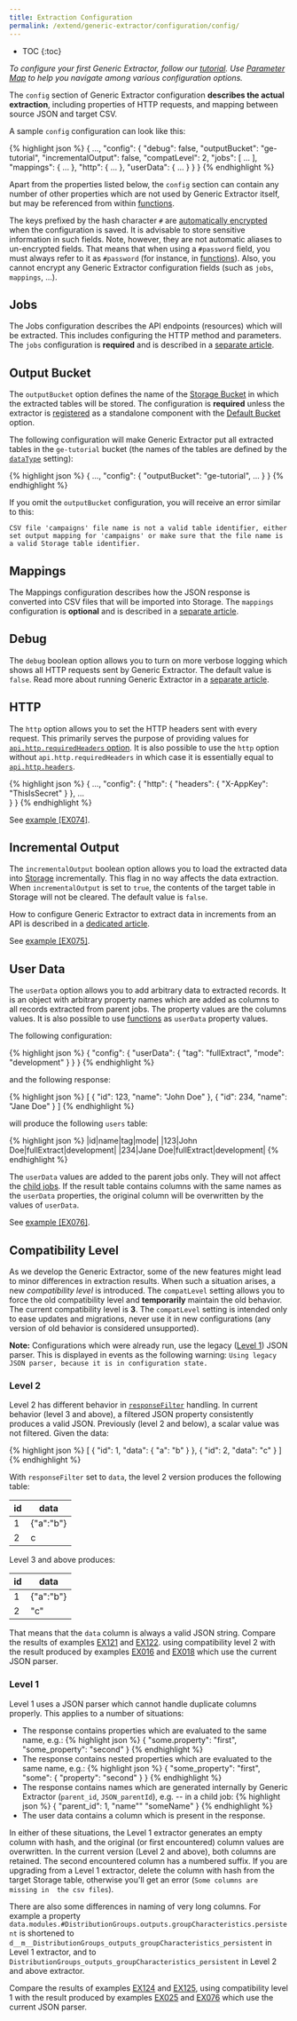 ```yaml
---
title: Extraction Configuration
permalink: /extend/generic-extractor/configuration/config/
---
```


* TOC
{:toc}

*To configure your first Generic Extractor, follow our [tutorial](/extend/generic-extractor/tutorial/).*
*Use [Parameter Map](/extend/generic-extractor/map/) to help you navigate among various 
configuration options.*

The `config` section of Generic Extractor configuration **describes the actual extraction**, including properties of HTTP requests, 
and mapping between source JSON and target CSV. 
  
A sample `config` configuration can look like this:

{% highlight json %}
{
    ...,
    "config": {
        "debug": false,
        "outputBucket": "ge-tutorial",
        "incrementalOutput": false,
        "compatLevel": 2,
        "jobs": [
            ...
        ],
        "mappings": {
            ...
        },
        "http": {
            ...
        },
        "userData": {
            ...
        }
    }
}
{% endhighlight %}

Apart from the properties listed below, the `config` section can contain any number of
other properties which are not used by Generic Extractor itself, but may be referenced
from within [functions](/extend/generic-extractor/functions/). 

The keys prefixed by the hash character `#` are [automatically encrypted](/overview/encryption/) when the 
configuration is saved. It is advisable to store sensitive information in such fields. Note, however, they 
are not automatic aliases to un-encrypted fields. That means that when using a `#password` field, you 
must always refer to it as `#password` (for instance, in [functions](/extend/generic-extractor/functions)).
Also, you cannot encrypt any Generic Extractor configuration fields (such as `jobs`, `mappings`, ...).

## Jobs
The Jobs configuration describes the API endpoints (resources) which will be extracted. This
includes configuring the HTTP method and parameters. The `jobs` configuration is 
**required** and is described in a [separate article](/extend/generic-extractor/configuration/config/jobs/).

## Output Bucket
The `outputBucket` option defines the name of the [Storage Bucket](https://help.keboola.com/storage/buckets/) 
in which the extracted tables will be stored. The configuration is **required** unless
the extractor is [registered](/extend/generic-extractor/registration/) as a standalone component with the 
[Default Bucket](/extend/common-interface/folders/#default-bucket) option.

The following configuration will make Generic Extractor put all extracted tables in the `ge-tutorial` bucket
(the names of the tables are defined by the [`dataType`](/extend/generic-extractor/configuration/config/jobs/#dataType) setting):

{% highlight json %}
{
    ...,
    "config": {
        "outputBucket": "ge-tutorial",
        ...
    }
}
{% endhighlight %}

If you omit the `outputBucket` configuration, you will receive an error similar to this:

    CSV file 'campaigns' file name is not a valid table identifier, either set output mapping for 'campaigns' or make sure that the file name is a valid Storage table identifier.

## Mappings
The Mappings configuration describes how the JSON response is converted into 
CSV files that will be imported into Storage. The `mappings` configuration is **optional** and 
is described in a [separate article](/extend/generic-extractor/configuration/config/mappings/).

## Debug
The `debug` boolean option allows you to turn on more verbose logging which shows 
all HTTP requests sent by Generic Extractor. The default value is `false`.
Read more about running Generic Extractor in a [separate article](/extend/generic-extractor/running/).

## HTTP
The `http` option allows you to set the HTTP headers sent with every request. This primarily serves the purpose of providing values for [`api.http.requiredHeaders` option](/extend/generic-extractor/configuration/api/#required-headers).
It is also possible to use the `http` option without `api.http.requiredHeaders` in 
which case it is essentially equal to [`api.http.headers`](/extend/generic-extractor/configuration/api/#default-headers).

{% highlight json %}
{
    ...,
    "config": {
        "http": {
            "headers": {
                "X-AppKey": "ThisIsSecret"
            }
        },
        ...        
    }
}
{% endhighlight %}

See [example [EX074]](https://github.com/keboola/generic-extractor/tree/master/doc/examples/074-http-headers).

## Incremental Output
The `incrementalOutput` boolean option allows you to load the extracted data into 
[Storage](http://help.keboola.com/storage/) incrementally. This flag in no way affects the data extraction. 
When `incrementalOutput` is set to `true`, the contents of the target table in Storage will not be cleared. 
The default value is `false`. 

How to configure Generic Extractor to extract data in increments from an API 
is described in a [dedicated article](/extend/generic-extractor/incremental/).

See [example [EX075]](https://github.com/keboola/generic-extractor/tree/master/doc/examples/075-incremental-output).

## User Data
The `userData` option allows you to add arbitrary data to extracted records. 
It is an object with arbitrary property names which are added as columns to all records extracted 
from parent jobs. The property values are the columns values. It is also possible to use 
[functions](/extend/generic-extractor/functions/) as `userData` property values.

The following configuration:

{% highlight json %}
{
    "config": {
        "userData": {
            "tag": "fullExtract",
            "mode": "development"
        }
    }
}
{% endhighlight %}

and the following response:

{% highlight json %}
[
    {
        "id": 123,
        "name": "John Doe"
    },
    {
        "id": 234,
        "name": "Jane Doe"
    }
]
{% endhighlight %}

will produce the following `users` table:

{% highlight json %}
|id|name|tag|mode|
|123|John Doe|fullExtract|development|
|234|Jane Doe|fullExtract|development|
{% endhighlight %}

The `userData` values are added to the parent jobs only. They will not affect the
[child jobs](/extend/generic-extractor/configuration/config/jobs/children). If the result table contains
columns with the same names as the `userData` properties, the original column will be overwritten 
by the values of `userData`.

See [example [EX076]](https://github.com/keboola/generic-extractor/tree/master/doc/examples/076-user-data).

## Compatibility Level
As we develop the Generic Extractor, some of the new features might lead to minor differences in extraction results.
When such a situation arises, a new *compatibility level* is introduced. The `compatLevel` setting allows
you to force the old compatibility level and **temporarily** maintain the old behavior. The current 
compatibility level is **3**. The `compatLevel` setting is intended only to ease updates and migrations, 
never use it in new configurations (any version of old behavior is considered unsupported). 

**Note:** Configurations which were already run, use the legacy ([Level 1](#level-1)) JSON parser. This is
displayed in events as the following warning: `Using legacy JSON parser, because it is in configuration state.`

### Level 2
Level 2 has different behavior in [`responseFilter`](/extend/generic-extractor/configuration/config/jobs/#response-filter) handling. 
In current behavior (level 3 and above), a filtered JSON property consistently produces a valid JSON. 
Previously (level 2 and below), a scalar value was not filtered. Given the data:

{% highlight json %}
[
    {
        "id": 1,
        "data": {
            "a": "b"
        }
    },
    {
        "id": 2,
        "data": "c"
    }
]
{% endhighlight %}

With `responseFilter` set to `data`, the level 2 version produces the following table:

|id|data|
|---|---|
|1|{"a":"b"}|
|2|c|

Level 3 and above produces:

|id|data|
|---|---|
|1|{"a":"b"}|
|2|"c"|

That means that the `data` column is always a valid JSON string. 
Compare the results of examples
[EX121](https://github.com/keboola/generic-extractor/tree/master/doc/examples/121-inconsistent-object-legacy)
and 
[EX122](https://github.com/keboola/generic-extractor/tree/master/doc/examples/122-multiple-filters-legacy). 
using compatibility level 2 with the result produced by examples 
[EX016](https://github.com/keboola/generic-extractor/tree/master/doc/examples/016-inconsistent-object)
and 
[EX018](https://github.com/keboola/generic-extractor/tree/master/doc/examples/018-multiple-filters)
which use the current JSON parser.


### Level 1
Level 1 uses a JSON parser which cannot handle duplicate columns properly. This applies to a number of situations:

- The response contains properties which are evaluated to the same name, e.g.: 
{% highlight json %}
{
    "some.property": "first",
    "some_property": "second"
}
{% endhighlight %}
- The response contains nested properties which are evaluated to the same name, e.g.:
{% highlight json %}
{
    "some_property": "first",
    "some": {
        "property": "second"
    }
}
{% endhighlight %}
- The response contains names which are generated internally by Generic Extractor (`parent_id`, `JSON_parentId`), e.g. -- in a child job:
{% highlight json %}
{
    "parent_id": 1,
    "name"" "someName"
}
{% endhighlight %}
- The user data contains a column which is present in the response.

In either of these situations, the Level 1 extractor generates an empty column with hash, and 
the original (or first encountered) column values are overwritten. In the current version 
(Level 2 and above), both columns are retained. The second encountered column has a 
numbered suffix. If you are upgrading from a Level 1 extractor, delete the column 
with hash from the target Storage table, otherwise you'll get an error (`Some columns are missing in 
the csv files`).

There are also some differences in naming of very long columns. For example a property 
`data.modules.#DistributionGroups.outputs.groupCharacteristics.persistent` is shortened to `d__m__DistributionGroups_outputs_groupCharacteristics_persistent` in Level 1 extractor, and 
to `DistributionGroups_outputs_groupCharacteristics_persistent` in Level 2 and above extractor.

Compare the results of examples
[EX124](https://github.com/keboola/generic-extractor/tree/master/doc/examples/124-naming-conflict-legacy)
and 
[EX125](https://github.com/keboola/generic-extractor/tree/master/doc/examples/125-user-data-legacy),
using compatibility level 1 with the result produced by examples 
[EX025](https://github.com/keboola/generic-extractor/tree/master/doc/examples/025-naming-conflict)
and 
[EX076](https://github.com/keboola/generic-extractor/tree/master/doc/examples/076-user-data)
which use the current JSON parser.